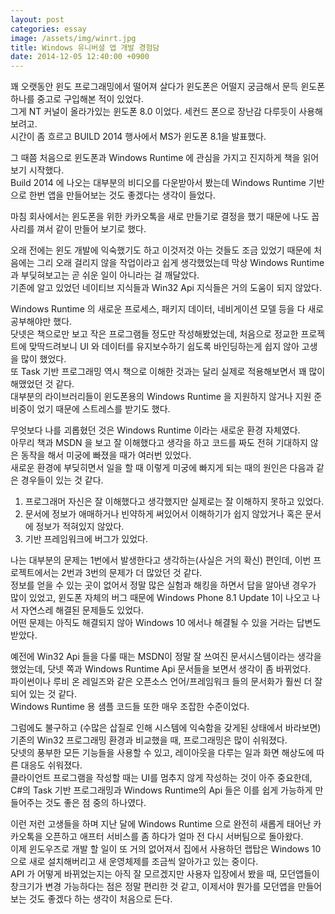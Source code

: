 ```yaml
---
layout: post
categories: essay
image: /assets/img/winrt.jpg
title: Windows 유니버셜 앱 개발 경험담
date: 2014-12-05 12:40:00 +0900
---
```


꽤 오랫동안 윈도 프로그래밍에서 떨어져 살다가 윈도폰은 어떨지 궁금해서 문득 윈도폰 하나를 중고로 구입해본 적이 있었다.  
그게 NT 커널이 올라가있는 윈도폰 8.0 이었다. 세컨드 폰으로 장난감 다루듯이 사용해보려고.  
시간이 좀 흐르고 BUILD 2014 행사에서 MS가 윈도폰 8.1을 발표했다.

그 때쯤 처음으로 윈도폰과 Windows Runtime 에 관심을 가지고 진지하게 책을 읽어보기 시작했다.  
Build 2014 에 나오는 대부분의 비디오를 다운받아서 봤는데 Windows Runtime 기반으로 한번 앱을 만들어보는 것도 좋겠다는 생각이 들었다.

마침 회사에서는 윈도폰을 위한 카카오톡을 새로 만들기로 결정을 했기 때문에 나도 꼽사리를 껴서 같이 만들어 보기로 했다.

오래 전에는 윈도 개발에 익숙했기도 하고 이것저것 아는 것들도 조금 있었기 때문에 처음에는 그리 오래 걸리지 않을 작업이라고 쉽게 생각했었는데 막상 Windows Runtime 과 부딪혀보고는 곧 쉬운 일이 아니라는 걸 깨달았다.  
기존에 알고 있었던 네이티브 지식들과 Win32 Api 지식들은 거의 도움이 되지 않았다.

Windows Runtime 의 새로운 프로세스, 패키지 데이터, 네비게이션 모델 등을 다 새로 공부해야만 했다.  
닷넷은 책으로만 보고 작은 프로그램들 정도만 작성해봤었는데, 처음으로 정교한 프로젝트에 맞딱드려보니 UI 와 데이터를 유지보수하기 쉽도록 바인딩하는게 쉽지 않아 고생을 많이 했었다.  
또 Task 기반 프로그래밍 역시 책으로 이해한 것과는 달리 실제로 적용해보면서 꽤 많이 해맸었던 것 같다.  
대부분의 라이브러리들이 윈도폰용의 Windows Runtime 을 지원하지 않거나 지원 준비중이 었기 때문에 스트레스를 받기도 했다.

무엇보다 나를 괴롭혔던 것은 Windows Runtime 이라는 새로운 환경 자체였다.  
아무리 책과 MSDN 을 보고 잘 이해했다고 생각을 하고 코드를 짜도 전혀 기대하지 않은 동작을 해서 미궁에 빠졌을 때가 여러번 있었다.  
새로운 환경에 부딪히면서 일을 할 때 이렇게 미궁에 빠지게 되는 때의 원인은 다음과 같은 경우들이 있는 것 같다.

1. 프로그래머 자신은 잘 이해했다고 생각했지만 실제로는 잘 이해하지 못하고 있었다.
2. 문서에 정보가 애매하거나 빈약하게 써있어서 이해하기가 쉽지 않았거나 혹은 문서에 정보가 적혀있지 않았다.
3. 기반 프레임워크에 버그가 있었다.

나는 대부분의 문제는 1번에서 발생한다고 생각하는(사실은 거의 확신) 편인데, 이번 프로젝트에서는 2번과 3번의 문제가 더 많았던 것 같다.  
정보를 얻을 수 있는 곳이 없어서 정말 많은 실험과 해킹을 하면서 답을 알아낸 경우가 많이 있었고, 윈도폰 자체의 버그 때문에 Windows Phone 8.1 Update 1이 나오고 나서 자연스레 해결된 문제들도 있었다.  
어떤 문제는 아직도 해결되지 않아 Windows 10 에서나 해결될 수 있을 거라는 답변도 받았다.

예전에 Win32 Api 들을 다룰 때는 MSDN이 정말 잘 쓰여진 문서시스템이라는 생각을 했었는데, 닷넷 쪽과 Windows Runtime Api 문서들을 보면서 생각이 좀 바뀌었다.  
파이썬이나 루비 온 레일즈와 같은 오픈소스 언어/프레임워크 들의 문서화가 훨씬 더 잘되어 있는 것 같다.  
Windows Runtime 용 샘플 코드들 또한 매우 조잡한 수준이었다.

그럼에도 불구하고 (수많은 삽질로 인해 시스템에 익숙함을 갖게된 상태에서 바라보면) 기존의 Win32 프로그래밍 환경과 비교했을 때, 프로그래밍은 많이 쉬워졌다.  
닷넷의 풍부한 모든 기능들을 사용할 수 있고, 레이아웃을 다루는 일과 화면 해상도에 따른 대응도 쉬워졌다.  
클라이언트 프로그램을 작성할 때는 UI를 멈추지 않게 작성하는 것이 아주 중요한데, C#의 Task 기반 프로그래밍과 Windows Runtime의 Api 들은 이를 쉽게 가능하게 만들어주는 것도 좋은 점 중의 하나였다.

이런 저런 고생들을 하며 지난 달에 Windows Runtime 으로 완전히 새롭게 태어난 카카오톡을 오픈하고 애프터 서비스를 좀 하다가 얼마 전 다시 서버팀으로 돌아왔다.  
이제 윈도우즈로 개발 할 일이 또 거의 없어져서 집에서 사용하던 랩탑은 Windows 10 으로 새로 설치해버리고 새 운영체제를 조금씩 알아가고 있는 중이다.  
API 가 어떻게 바뀌었는지는 아직 잘 모르겠지만 사용자 입장에서 봤을 때, 모던앱들이 창크기가 변경 가능하다는 점은 정말 편리한 것 같고, 이제서야 뭔가를 모던앱을 만들어보는 것도 좋겠다 하는 생각이 처음으로 든다.
